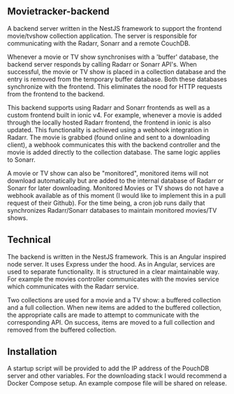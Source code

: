 ## Movietracker-backend 

A backend server written in the NestJS framework to support the frontend movie/tvshow collection application. The server is responsible for communicating with the Radarr, Sonarr and a remote CouchDB. 

Whenever a movie or TV show synchronises with a 'buffer' database, the backend server responds by calling Radarr or Sonarr API's. When successful, the movie or TV show is placed in a collection database and the entry is removed from the temporary buffer database. 
Both these databases synchronize with the frontend. This eliminates the nood for HTTP requests from the frontend to the backend.

This backend supports using Radarr and Sonarr frontends as well as a custom frontend built in ionic v4. For example, whenever a movie is added through the locally hosted Radarr frontend, the frontend in ionic is also updated. This functionality is achieved using a webhook integration in Radarr. The movie is grabbed (found online and sent to a downloading client), a webhook communicates this with the backend controller and the movie is added directly to the collection database. The same logic applies to Sonarr.

A movie or TV show can also be "monitored", monitored items will not download automatically but are added to the internal database of Radarr or Sonarr for later downloading.
Monitored Movies or TV shows do not have a webhook available as of this moment (I would like to implement this in a pull request of their Github). For the time being, a cron job runs daily that synchronizes Radarr/Sonarr databases to maintain monitored movies/TV shows.


## Technical
The backend is written in the NestJS framework. This is an Angular inspired node server. It uses Express under the hood. 
As in Angular, services are used to separate functionality. It is structured in a clear maintainable way. For example the movies controller communicates with the movies service which communicates with the Radarr service. 

Two collections are used for a movie and a TV show: a buffered collection and a full collection. When new items are added to the buffered collection, the appropriate calls are made to attempt to communicate with the corresponding API. On success, items are moved to a full collection and removed from the buffered collection.

## Installation
A startup script will be provided to add the IP address of the PouchDB server and other variables. 
For the downloading stack I would recommend a Docker Compose setup. An example compose file will be shared on release.


